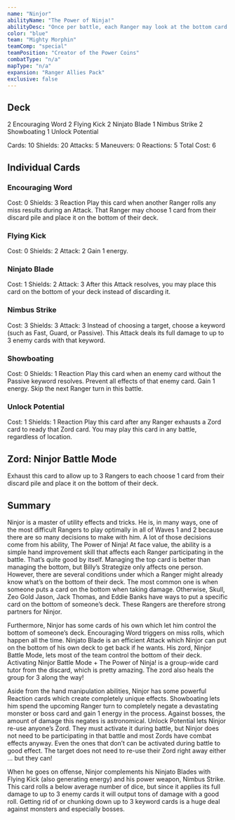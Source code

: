 ```yaml
---
name: "Ninjor"
abilityName: "The Power of Ninja!"
abilityDesc: "Once per battle, each Ranger may look at the bottom card of their deck and may swap that card with a card from their hand."
color: "blue"
team: "Mighty Morphin"
teamComp: "special"
teamPosition: "Creator of the Power Coins"
combatType: "n/a"
mapType: "n/a"
expansion: "Ranger Allies Pack"
exclusive: false
---
```


## Deck

2 Encouraging Word 2 Flying Kick 2 Ninjato Blade 1 Nimbus Strike 2 Showboating 1 Unlock Potential

Cards: 10 Shields: 20 Attacks: 5 Maneuvers: 0 Reactions: 5 Total Cost: 6

## Individual Cards

### Encouraging Word

Cost: 0 Shields: 3 Reaction Play this card when another Ranger rolls any miss results during an Attack. That Ranger may choose 1 card from their discard pile and place it on the bottom of their deck.

### Flying Kick

Cost: 0 Shields: 2 Attack: 2 Gain 1 energy.

### Ninjato Blade

Cost: 1 Shields: 2 Attack: 3 After this Attack resolves, you may place this card on the bottom of your deck instead of discarding it.

### Nimbus Strike

Cost: 3 Shields: 3 Attack: 3 Instead of choosing a target, choose a keyword (such as Fast, Guard, or Passive). This Attack deals its full damage to up to 3 enemy cards with that keyword.

### Showboating

Cost: 0 Shields: 1 Reaction Play this card when an enemy card without the Passive keyword resolves. Prevent all effects of that enemy card. Gain 1 energy. Skip the next Ranger turn in this battle.

### Unlock Potential

Cost: 1 Shields: 1 Reaction Play this card after any Ranger exhausts a Zord card to ready that Zord card. You may play this card in any battle, regardless of location.

## Zord: Ninjor Battle Mode

Exhaust this card to allow up to 3 Rangers to each choose 1 card from their discard pile and place it on the bottom of their deck.

## Summary

Ninjor is a master of utility effects and tricks. He is, in many ways, one of the most difficult Rangers to play optimally in all of Waves 1 and 2 because there are so many decisions to make with him. A lot of those decisions come from his ability, The Power of Ninja! At face value, the ability is a simple hand improvement skill that affects each Ranger participating in the battle. That’s quite good by itself. Managing the top card is better than managing the bottom, but Billy’s Strategize only affects one person. However, there are several conditions under which a Ranger might already know what’s on the bottom of their deck. The most common one is when someone puts a card on the bottom when taking damage. Otherwise, Skull, Zeo Gold Jason, Jack Thomas, and Eddie Banks have ways to put a specific card on the bottom of someone’s deck. These Rangers are therefore strong partners for Ninjor.

Furthermore, Ninjor has some cards of his own which let him control the bottom of someone’s deck. Encouraging Word triggers on miss rolls, which happen all the time. Ninjato Blade is an efficient Attack which Ninjor can put on the bottom of his own deck to get back if he wants. His zord, Ninjor Battle Mode, lets most of the team control the bottom of their deck. Activating Ninjor Battle Mode + The Power of Ninja! is a group-wide card tutor from the discard, which is pretty amazing. The zord also heals the group for 3 along the way!

Aside from the hand manipulation abilities, Ninjor has some powerful Reaction cards which create completely unique effects. Showboating lets him spend the upcoming Ranger turn to completely negate a devastating monster or boss card and gain 1 energy in the process. Against bosses, the amount of damage this negates is astronomical. Unlock Potential lets Ninjor re-use anyone’s Zord. They must activate it during battle, but Ninjor does not need to be participating in that battle and most Zords have combat effects anyway. Even the ones that don’t can be activated during battle to good effect. The target does not need to re-use their Zord right away either … but they can!

When he goes on offense, Ninjor complements his Ninjato Blades with Flying Kick (also generating energy) and his power weapon, Nimbus Strike. This card rolls a below average number of dice, but since it applies its full damage to up to 3 enemy cards it will output tons of damage with a good roll. Getting rid of or chunking down up to 3 keyword cards is a huge deal against monsters and especially bosses.

<!--stackedit_data:
eyJoaXN0b3J5IjpbMTczODgxNzM1NF19
-->
